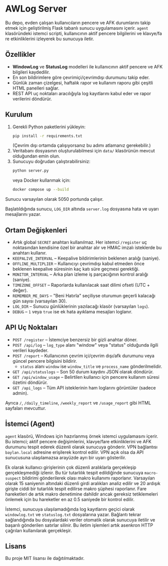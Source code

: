 # AWLog Server

Bu depo, evden çalışan kullanıcıların pencere ve AFK durumlarını takip etmek için geliştirilmiş Flask tabanlı sunucu uygulamasını içerir. `agent` klasöründeki istemci scripti, kullanıcının aktif pencere bilgilerini ve klavye/fa re etkinliklerini izleyerek bu sunucuya iletir.

## Özellikler
- **WindowLog** ve **StatusLog** modelleri ile kullanıcının aktif pencere ve AFK bilgileri kaydedilir.
- En son bildirimlere göre çevrimiçi/çevrimdışı durumunu takip eder.
- Günlük zaman çizelgesi, haftalık rapor ve kullanım raporu gibi çeşitli HTML panelleri sağlar.
- REST API uç noktaları aracılığıyla log kayıtlarını kabul eder ve rapor verilerini döndürür.

## Kurulum
1. Gerekli Python paketlerini yükleyin:
   ```bash
   pip install -r requirements.txt
   ```
   (Çevrim dışı ortamda çalışıyorsanız bu adımı atlamanız gerekebilir.)
2. Veritabanı dosyasının oluşturulabilmesi için `data/` klasörünün mevcut olduğundan emin olun.
3. Sunucuyu doğrudan çalıştırabilirsiniz:
   ```bash
   python server.py
   ```
   veya Docker kullanmak için:
   ```bash
   docker compose up --build
   ```

Sunucu varsayılan olarak 5050 portunda çalışır.

Başlatıldığında sunucu, `LOG_DIR` altında `server.log` dosyasına hata
ve uyarı mesajlarını yazar.

## Ortam Değişkenleri
- Artık global `SECRET` anahtarı kullanılmaz. Her istemci `/register` uç noktasından
  kendisine özel bir anahtar alır ve HMAC imzalı isteklerde bu anahtarı kullanır.
- `KEEPALIVE_INTERVAL` – Keepalive bildirimlerinin beklenen aralığı (saniye).
- `OFFLINE_MULTIPLIER` – Kullanıcıyı çevrimdışı kabul etmeden önce beklenen keepalive süresinin kaç katı süre geçmesi gerektiği.
- `MONITOR_INTERVAL` – Arka plan izleme iş parçacığının kontrol aralığı (saniye).
- `TIMEZONE_OFFSET` – Raporlarda kullanılacak saat dilimi ofseti (UTC + değer).
- `REMEMBER_ME_DAYS` – "Beni Hatırla" seçiliyse oturumun geçerli kalacağı gün
  sayısı (varsayılan 30).
- `LOG_DIR` – Sunucu günlüklerinin yazılacağı klasör (varsayılan `logs`).
- `DEBUG` – `1` veya `true` ise ek hata ayıklama mesajları loglanır.

## API Uç Noktaları
- `POST /register` – İstemciye benzersiz bir gizli anahtar döner.
- `POST /api/log` – `log_type` alanı "window" veya "status" olduğunda ilgili verileri kaydeder.
- `POST /report` – Kullanıcının çevrim içi/çevrim dışı/afk durumunu veya güncel pencere bilgisini bildirir.
  - `status` alanı `window` ise `window_title` ve `process_name` gönderilmelidir.
- `GET /api/statuslogs` – Son 50 durum kaydını JSON olarak döndürür.
- `GET /api/window_usage` – Belirtilen kullanıcı için pencere kullanım süresi özetini döndürür.
- `GET /api_logs` – Tüm API isteklerinin ham loglarını görüntüler (sadece admin).

Ayrıca `/`, `/daily_timeline`, `/weekly_report` ve `/usage_report` gibi HTML sayfaları mevcuttur.

## İstemci (Agent)
`agent` klasörü, Windows için hazırlanmış örnek istemci uygulamasını içerir. Bu istemci; aktif pencere değişimlerini, klavye/fare etkinliklerini ve AFK durumunu tespit ederek düzenli olarak sunucuya gönderir. VPN bağlantısı `baylan.local` adresine erişilerek kontrol edilir. VPN açık olsa da API sunucusuna ulaşılamazsa arayüzde ayrı bir uyarı gösterilir.

Ek olarak kullanıcı girişlerinin çok düzenli aralıklarla gerçekleşip gerçekleşmediği izlenir. Bu tür tutarlılık tespit edildiğinde sunucuya `macro-suspect` bildirimi gönderilerek olası makro kullanımı raporlanır.
Varsayılan olarak 15 saniyenin altındaki düzenli girdi aralıkları analiz edilir ve 20 ardışık girişte ciddi bir tutarlılık tespit edilirse makro şüphesi raporlanır.
Fare hareketleri de artık makro denetimine dahildir ancak gereksiz tetiklemeleri önlemek için bu hareketler en az 0.5 saniyede bir kontrol edilir.

İstemci, sunucuya ulaşılamadığında log kayıtlarını geçici olarak `windowlog.txt` ve `statuslog.txt` dosyalarına yazar. Bağlantı tekrar sağlandığında bu dosyalardaki veriler otomatik olarak sunucuya iletilir ve başarılı gönderilen satırlar silinir. Bu iletim işlemleri artık asenkron HTTP çağrıları kullanılarak gerçekleşir.

## Lisans
Bu proje MIT lisansı ile dağıtılmaktadır.
